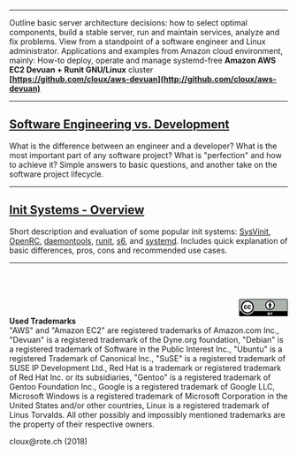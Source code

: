 
---

Outline basic server architecture decisions: how to select optimal components, build a stable server, run and maintain services, analyze and fix problems. View from a standpoint of a software engineer and Linux administrator. Applications and examples from Amazon cloud environment, mainly: How-to deploy, operate and manage systemd-free **Amazon AWS EC2 Devuan + Runit GNU/Linux** cluster  
**[https://github.com/cloux/aws-devuan](http://github.com/cloux/aws-devuan)**

---
## [Software Engineering vs. Development](engineering)

What is the difference between an engineer and a developer? What is the most important part of any software project? What is "perfection" and how to achieve it? Simple answers to basic questions, and another take on the software project lifecycle.

---
## [Init Systems - Overview](init)

Short description and evaluation of some popular init systems: [SysVinit](init/#sysvinit), [OpenRC](init/#openrc), [daemontools](init/#daemontools-family), [runit](init/#runit), [s6](init/#s6), and [systemd](init/#systemd). Includes quick explanation of basic differences, pros, cons and recommended use cases.

---

<br><br><br>
<a href="https://creativecommons.org/licenses/by/4.0/"><img src="cc-by.png" align="right"></a>
<br>
<p class="trademark">
<b>Used Trademarks</b><br>
"AWS" and "Amazon EC2" are registered trademarks of Amazon.com Inc., "Devuan" is a registered trademark of the Dyne.org foundation, "Debian" is a registered trademark of Software in the Public Interest Inc., "Ubuntu" is a registered Trademark of Canonical Inc.,  "SuSE" is a registered trademark of SUSE IP Development Ltd., Red Hat is a trademark or registered trademark of Red Hat Inc. or its subsidiaries, "Gentoo" is a registered trademark of Gentoo Foundation Inc., Google is a registered trademark of Google LLC, Microsoft Windows is a registered trademark of Microsoft Corporation in the United States and/or other countries, Linux is a registered trademark of Linus Torvalds. All other possibly and impossibly mentioned trademarks are the property of their respective owners.
</p>
<p class="footer">
cloux@rote.ch (2018)
</p>

